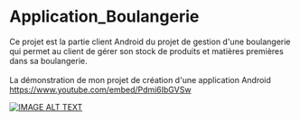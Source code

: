# Application_Boulangerie
Ce projet est la partie client Android du projet de gestion d'une boulangerie qui permet au client de gérer son stock de produits et matières premières dans sa boulangerie.
<br>
<br>
La démonstration de mon projet de création d'une application Android
<br>
https://www.youtube.com/embed/Pdmi6IbGVSw


[![IMAGE ALT TEXT](http://img.youtube.com/vi/Pdmi6IbGVSw/sddefault.jpg)](https://www.youtube.com/watch?v=Pdmi6IbGVSw "demo")
